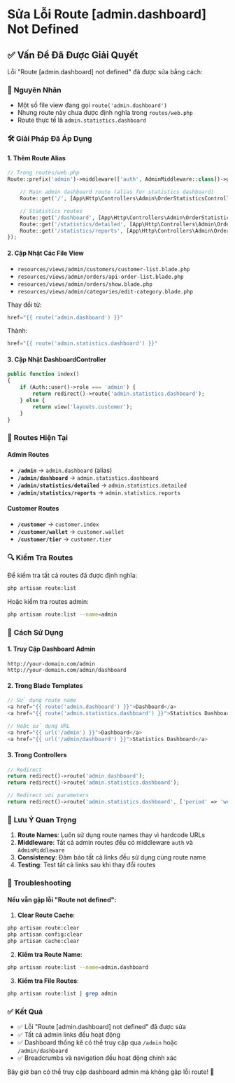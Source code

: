 # Sửa Lỗi Route [admin.dashboard] Not Defined

## ✅ **Vấn Đề Đã Được Giải Quyết**

Lỗi "Route [admin.dashboard] not defined" đã được sửa bằng cách:

### 🔧 **Nguyên Nhân**

-   Một số file view đang gọi `route('admin.dashboard')`
-   Nhưng route này chưa được định nghĩa trong `routes/web.php`
-   Route thực tế là `admin.statistics.dashboard`

### 🛠️ **Giải Pháp Đã Áp Dụng**

#### 1. **Thêm Route Alias**

```php
// Trong routes/web.php
Route::prefix('admin')->middleware(['auth', AdminMiddleware::class])->group(function () {

    // Main admin dashboard route (alias for statistics dashboard)
    Route::get('/', [App\Http\Controllers\Admin\OrderStatisticsController::class, 'dashboard'])->name('admin.dashboard');

    // Statistics routes
    Route::get('/dashboard', [App\Http\Controllers\Admin\OrderStatisticsController::class, 'dashboard'])->name('admin.statistics.dashboard');
    Route::get('/statistics/detailed', [App\Http\Controllers\Admin\OrderStatisticsController::class, 'detailedStats'])->name('admin.statistics.detailed');
    Route::get('/statistics/reports', [App\Http\Controllers\Admin\OrderStatisticsController::class, 'reports'])->name('admin.statistics.reports');
});
```

#### 2. **Cập Nhật Các File View**

-   `resources/views/admin/customers/customer-list.blade.php`
-   `resources/views/admin/orders/api-order-list.blade.php`
-   `resources/views/admin/orders/show.blade.php`
-   `resources/views/admin/categories/edit-category.blade.php`

Thay đổi từ:

```php
href="{{ route('admin.dashboard') }}"
```

Thành:

```php
href="{{ route('admin.statistics.dashboard') }}"
```

#### 3. **Cập Nhật DashboardController**

```php
public function index()
{
    if (Auth::user()->role === 'admin') {
        return redirect()->route('admin.statistics.dashboard');
    } else {
        return view('layouts.customer');
    }
}
```

### 📍 **Routes Hiện Tại**

#### **Admin Routes**

-   **`/admin`** → `admin.dashboard` (alias)
-   **`/admin/dashboard`** → `admin.statistics.dashboard`
-   **`/admin/statistics/detailed`** → `admin.statistics.detailed`
-   **`/admin/statistics/reports`** → `admin.statistics.reports`

#### **Customer Routes**

-   **`/customer`** → `customer.index`
-   **`/customer/wallet`** → `customer.wallet`
-   **`/customer/tier`** → `customer.tier`

### 🔍 **Kiểm Tra Routes**

Để kiểm tra tất cả routes đã được định nghĩa:

```bash
php artisan route:list
```

Hoặc kiểm tra routes admin:

```bash
php artisan route:list --name=admin
```

### 🚀 **Cách Sử Dụng**

#### 1. **Truy Cập Dashboard Admin**

```
http://your-domain.com/admin
http://your-domain.com/admin/dashboard
```

#### 2. **Trong Blade Templates**

```php
// Sử dụng route name
<a href="{{ route('admin.dashboard') }}">Dashboard</a>
<a href="{{ route('admin.statistics.dashboard') }}">Statistics Dashboard</a>

// Hoặc sử dụng URL
<a href="{{ url('/admin') }}">Dashboard</a>
<a href="{{ url('/admin/dashboard') }}">Statistics Dashboard</a>
```

#### 3. **Trong Controllers**

```php
// Redirect
return redirect()->route('admin.dashboard');
return redirect()->route('admin.statistics.dashboard');

// Redirect với parameters
return redirect()->route('admin.statistics.dashboard', ['period' => 'week']);
```

### 📝 **Lưu Ý Quan Trọng**

1. **Route Names**: Luôn sử dụng route names thay vì hardcode URLs
2. **Middleware**: Tất cả admin routes đều có middleware `auth` và `AdminMiddleware`
3. **Consistency**: Đảm bảo tất cả links đều sử dụng cùng route name
4. **Testing**: Test tất cả links sau khi thay đổi routes

### 🔧 **Troubleshooting**

#### Nếu vẫn gặp lỗi "Route not defined":

1. **Clear Route Cache**:

```bash
php artisan route:clear
php artisan config:clear
php artisan cache:clear
```

2. **Kiểm tra Route Name**:

```bash
php artisan route:list --name=admin.dashboard
```

3. **Kiểm tra File Routes**:

```bash
php artisan route:list | grep admin
```

### ✅ **Kết Quả**

-   ✅ Lỗi "Route [admin.dashboard] not defined" đã được sửa
-   ✅ Tất cả admin links đều hoạt động
-   ✅ Dashboard thống kê có thể truy cập qua `/admin` hoặc `/admin/dashboard`
-   ✅ Breadcrumbs và navigation đều hoạt động chính xác

Bây giờ bạn có thể truy cập dashboard admin mà không gặp lỗi route! 🎉
